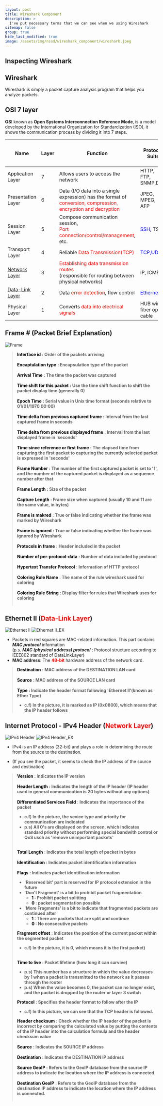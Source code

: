 ```yaml
---
layout: post
title: Wireshark Component
description: >
  I've put necessary terms that we can see when we using Wireshark
sitemap: false
group: true
hide_last_modified: true
image: /assets/img/nsad/wireshark_component/wireshark.jpeg
---
```

## Inspecting Wireshark

## Wireshark
Wireshark is simply a packet capture analysis program that helps you analyze packets.


## OSI 7 layer 
**OSI** known as **Open Systems Interconnection Reference Mode**, is a model developed by the International Organization for Standardization (ISO), it shows the communication process by dividing it into 7 steps.


| Name | Layer | Function | Protocol Suite | Unit of Data in Protocol (PDU) |
|------|-------|----------|----------------|--------------------------------|
|Application Layer|7|Allows users to access the network|HTTP, FTP, SNMP,DNS|Data
|Presentation Layer|6|Data (I/O data into a single expression) has the format of <span style="color:red">conversion, compression, encryption and decryption</span>|JPEG, MPEG, AFP|Data
|Session Layer|5|Compose communication session,<br/> <span style="color:red">Port connection/control/management</span>, etc.| <span style="color:blue">SSH</span>, TSL|Data
|Transport Layer|4|Reliable <span style="color:red">Data Transmission(TCP)</span>|<span style="color:blue">TCP,UDP</span>|Segment
|[Network Layer](#internet-protocol---ipv4-header-network-layer)|3|<span style="color:red">Establishing data transmission routes</span><br/>(responsible for routing between physical networks)|IP, ICMP|<span style="color:blue">Packet</span>
|[Data-Link Layer](#ethernet-ii-data-link-layer)|2|Data <span style="color:red">error detection</span>, flow control|<span style="color:blue">Ethernet</span>|Frame
|Physical Layer|1|Converts <span style="color:red">data into electrical signals</span>|HUB wire, fiber optic cable|<span style="color:blue">Bit</span>


## Frame # (Packet Brief Explanation)
![Frame](/assets/img/nsad/wireshark_component/frame.png "Frame")
> **<span style="color:black">Interface id</span>** 
**: Order of the packets arriving<br/><br/>**
> **<span style="color:black">Encaptulation type</span>** 
**: Encapsulation type of the packet<br/><br/>**
> **<span style="color:black">Arrival Time</span>** 
**: The time the packet was captured<br/><br/>**
> **<span style="color:black">Time shift for this packet</span>** 
**: Use the time shift function to shift the packet display time (generally 0)<br/><br/>**
> **<span style="color:black">Epoch Time</span>** 
**: Serial value in Unix time format (seconds relative to 01/01/1970 00:00)<br/><br/>** 
> **<span style="color:black">Time delta from previous captured frame</span>**
**: Interval from the last captured frame in seconds<br/><br/>**
> **<span style="color:black">Time delta from previous displayed frame</span>**
**: Interval from the last displayed frame in 'seconds'<br/><br/>**
> **<span style="color:black">Time since reference or first frame</span>**
**: The elapsed time from capturing the first packet to capturing the currently selected packet is expressed in 'seconds'<br/><br/>**
> **<span style="color:black">Frame Number</span>**
**: The number of the first captured packet is set to '1', and the number of the captured packet is displayed as a sequence number after that<br/><br/>**
> **<span style="color:black">Frame Length</span>**
**: Size of the packet<br/><br/>**
> **<span style="color:black">Capture Length</span>**
**: Frame size when captured (usually 10 and 11 are the same value, in bytes)<br/><br/>**
> **<span style="color:black">Frame is makred</span>**
**: True or false indicating whether the frame was marked by Wireshark<br/><br/>**
> **<span style="color:black">Frame is ignored</span>**
**: True or false indicating whether the frame was ignored by Wireshark<br/><br/>**
> **<span style="color:black">Protocols in frame</span>**
**: Header included in the packet<br/><br/>**
> **<span style="color:black">Number of per-protocol-data</span>**
**: Number of data included by protocol<br/><br/>**
> **<span style="color:black">Hypertext Transfer Protocol</span>**
**: Information of HTTP protocol<br/><br/>**
> **<span style="color:black">Coloring Rule Name</span>**
**: The name of the rule wireshark used for coloring<br/><br/>**
> **<span style="color:black">Coloring Rule String</span>**
**: Display filter for rules that Wireshark uses for coloring<br/><br/>**


## Ethernet II (**<span style="color:red">Data-Link Layer</span>**)
![Ethernet II](/assets/img/nsad/wireshark_component/ethernet.png "Ethernet II")
![Ethernet II_EX](/assets/img/nsad/wireshark_component/ethernet_ex.png "Ethernet II_EX")

- Packets in red squares are MAC-related information. This part contains ***MAC protocol*** information<br/>
(p.s. ***MAC (physical address) protocol*** : Protocol structure according to IEEE802 standard of DataLinkLayer)
- **MAC address**: The **<span style="color:red">48-bit</span>** hardware address of the network card.<br/>

> **<span style="color:black">Destination</span>** 
**: MAC address of the DESTINATION LAN card<br/><br/>**
> **<span style="color:black">Source</span>** 
**: MAC address of the SOURCE LAN card<br/><br/>**
> **<span style="color:black">Type</span>** 
**: Indicate the header format following 'Ethernet II'(known as Ether Type)<br/>**
> - **c.f) In the picture, it is marked as IP (0x0800), which means that the IP header follows**


## Internet Protocol - IPv4 Header (**<span style="color:red">Network Layer</span>**)
![IPv4 Header](/assets/img/nsad/wireshark_component/ipv4_header.png "IPv4 Header")
![IPv4 Header_EX](/assets/img/nsad/wireshark_component/ipv4_header_ex.png "IPv4 Header_EX")

- IPv4 is an IP address (32-bit) and plays a role in determining the route from the source to the destination.

- (If you see the packet, it seems to check the IP address of the source and destination)

> **<span style="color:black">Version</span>** 
**: Indicates the IP version<br/><br/>**
> **<span style="color:black">Header Length</span>** 
**: Indicates the length of the IP header (IP header used in general communication is 20 bytes without any options)<br/><br/>**
> **<span style="color:black">Differentiated Services Field</span>** 
**: Indicates the importance of the packet<br/>**
> - **c.f) In the picture, the sevice type and priority for communication are indicated<br/>**
> - **p.s) All 0's are displayed on the screen, which indicates standard priority without performing special bandwith control or QoS usch as 'remove unimportant packets'<br/><br/>**
> 
> **<span style="color:black">Total Length</span>** 
**: Indicates the total length of packet in bytes<br/><br/>**
> **<span style="color:black">Identification</span>** 
**: Indicates packet identification information<br/><br/>**
> **<span style="color:black">Flags</span>** 
**: Indicates packet identification information<br>**
> - **'Reserved bit' part is reserved for IP protocol extension in the future<br/>**
> - **'Don't Fragment' is a bit to prohibit packet fragmentation<br/>**
>   - **<span style="color:black">1</span> : Prohibit packet splitting**
>   - **<span style="color:black">0</span> : packet segmentation possible**
> - **'More Fragments' is a bit to indicate that fragmented packets are continued after<br/>**
>   - **<span style="color:black">1</span> : There are packets that are split and continue**
>   - **<span style="color:black">0</span> : No consecutive packets**
> 
> **<span style="color:black">Fragment offset</span>** 
**: Indicates the position of the current packet within the segmented packet<br/>** 
> - **c.f) In the picture, it is 0, which means it is the first packet)<br/><br/>**
>
> **<span style="color:black">Time to live</span>** 
**: Packet lifetime (how long it can survive)<br/>**
> - **p.s) This number has a structure in which the value decreases by 1 when a packet is transmitted to the network as it passes through the router<br/>**
> - **p.s) When the value becomes 0, the packet can no longer exist, and the packet is dropped by the router or layer 3 switch</br>**
> 
> **<span style="color:black">Protocol</span>** 
**: Specifies the header format to follow after the IP<br/>**
> - **c.f) In this picture, we can see that the TCP header is followed.<br/>**
> 
> **<span style="color:black">Header checksum</span>** 
**: Check whether the IP header of the packet is incorrect by comparing the calculated value by putting the contents of the IP header into the calculation formula and the header checksum value<br/><br/>**
> **<span style="color:black">Source</span>** 
**: Indicates the SOURCE IP address<br/><br/>**
> **<span style="color:black">Destination</span>** 
**: Indicates the DESTINATION IP address<br/><br/>**
> **<span style="color:black">Source GeoIP</span>** 
**: Refers to the GeoIP database from the source IP address to indicate the location where the IP address is connected.<br/><br/>**
> **<span style="color:black">Destination GeoIP</span>** 
**: Refers to the GeoIP database from the destination IP address to indicate the location where the IP address is connected.<br/><br/>**